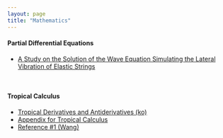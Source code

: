```yaml
---
layout: page
title: "Mathematics"
---
```


#### Partial Differential Equations

* [A Study on the Solution of the Wave Equation Simulating the Lateral Vibration of Elastic Strings](/archive/mathematics/PDE-research-2023.pdf)

<br>

#### Tropical Calculus

* [Tropical Derivatives and Antiderivatives (ko)](/archive/mathematics/tropical-calculus-presentation-v4.pdf)
* [Appendix for Tropical Calculus](/archive/mathematics/tropical-calculus-appendix-v2.pdf)
* [Reference #1 (Wang)](/archive/mathematics/tropical-calculus-supplement-1.pdf)
